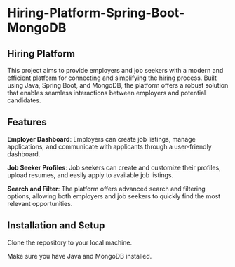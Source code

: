 # Hiring-Platform-Spring-Boot-MongoDB

## Hiring Platform
This project aims to provide employers and job seekers with a modern and efficient platform for connecting and simplifying the hiring process. Built using Java, Spring Boot, and MongoDB, the platform offers a robust solution that enables seamless interactions between employers and potential candidates.

## Features
**Employer Dashboard**: Employers can create job listings, manage applications, and communicate with applicants through a user-friendly dashboard.<br />

**Job Seeker Profiles**: Job seekers can create and customize their profiles, upload resumes, and easily apply to available job listings.<br />

**Search and Filter**: The platform offers advanced search and filtering options, allowing both employers and job seekers to quickly find the most relevant opportunities.

## Installation and Setup
Clone the repository to your local machine.<br />

Make sure you have Java and MongoDB installed.<br />
